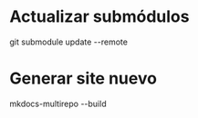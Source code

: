 # Actualizar submódulos
git submodule update --remote

# Generar site nuevo
mkdocs-multirepo --build